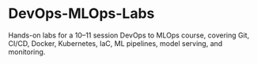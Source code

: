 # DevOps-MLOps-Labs
Hands-on labs for a 10–11 session DevOps to MLOps course, covering Git, CI/CD, Docker, Kubernetes, IaC, ML pipelines, model serving, and monitoring.
